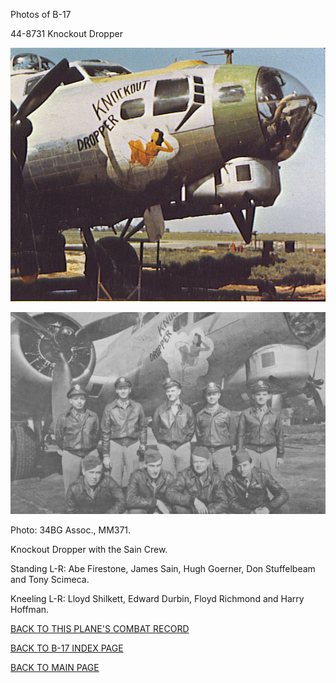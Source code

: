 
Photos of B-17






 




44-8731 Knockout Dropper  
  

![](44-8731.jpg)  
  

![](44-8731a.jpg)  

Photo: 34BG Assoc., MM371.  

Knockout Dropper with the Sain Crew.  

Standing L-R: Abe Firestone, James Sain, Hugh Goerner, Don Stuffelbeam and Tony Scimeca.  

Kneeling L-R: Lloyd Shilkett, Edward Durbin, Floyd Richmond and Harry Hoffman.  
  

[BACK TO THIS PLANE'S COMBAT RECORD](b17s/44-8731.md)  

[BACK TO B-17 INDEX PAGE](000b17s.md)  

[BACK TO MAIN PAGE](index.html)


